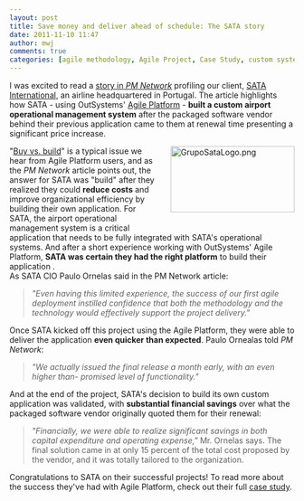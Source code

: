 ```yaml
---
layout: post
title: Save money and deliver ahead of schedule: The SATA story
date: 2011-11-10 11:47
author: mwj
comments: true
categories: [agile methodology, Agile Project, Case Study, custom system, Platform in Action, sata]
---
```

I was excited to read a <a href="http://www.sata.pt/en/press-releases/sata-featured-international-project-managementmagazine">story in<i> PM Network</i></a> profiling our client, <a href="http://www.sata.pt/">SATA International</a>, an airline headquartered in Portugal. The article highlights how SATA - using OutSystems' <a href="http://www.outsystems.com/agile-platform/">Agile Platform</a> - <b>built a custom airport operational management system</b> after the packaged software vendor behind their previous application came to them at renewal time presenting a significant price increase.<!--more-->
<div></div>
<img class="mt-image-right" style="float: right; margin: 0 0 20px 20px;" alt="GrupoSataLogo.png" src="https://www.outsystems.com/blog/wp-content/uploads/2011/11/GrupoSataLogo2.png" width="219" height="117" />
<div>"<a href="http://www.outsystems.com/offer/em/buy-or-build/">Buy vs. build</a>" is a typical issue we hear from Agile Platform users, and as the <i>PM Network</i> article points out, the answer for SATA was "build" after they realized they could <b>reduce costs</b> and improve organizational efficiency by building their own application. For SATA, the airport operational management system is a critical application that needs to be fully integrated with SATA's operational systems. And after a short experience working with OutSystems' Agile Platform, <b>SATA was certain they had the right platform</b> to build their application .</div>
<div></div>
<div>As SATA CIO Paulo Ornelas said in the PM Network article:</div>
<div></div>
<blockquote>
<div><i>"Even having this limited experience, the success of our first agile deployment instilled confidence that both the methodology and the technology would effectively support the project delivery."</i></div></blockquote>
<div></div>
Once SATA kicked off this project using the Agile Platform, they were able to deliver the application <b>even quicker than expected</b>. Paulo Ornealas told <i>PM Network</i>:
<blockquote>
<div></div>
<div><i>"We actually issued the final release a month early, with an even higher than- promised level of functionality."</i></div></blockquote>
<div></div>
<div>And at the end of the project, SATA's decision to build its own custom application was validated, with <b>substantial financial savings</b> over what the packaged software vendor originally quoted them for their renewal:</div>
<div></div>
<blockquote>
<div><i>"Financially, we were able to realize significant savings in both capital expenditure and operating expense," </i>Mr. Ornelas says. The final solution came in at only 15 percent of the total cost proposed by the vendor, and it was totally tailored to the organization.</div></blockquote>
<div></div>
<div>Congratulations to SATA on their successful projects! To read more about the success they've had with Agile Platform, check out their full <a href="http://www.outsystems.com/case-studies/SATA/Business%20Applications/">case study</a>.</div>
<div></div>
&nbsp;
